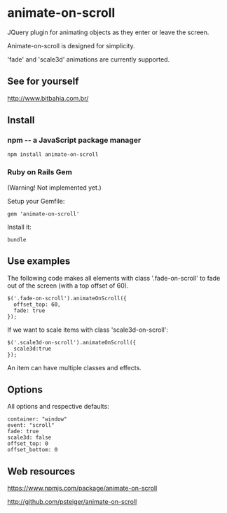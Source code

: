 # animate-on-scroll

JQuery plugin for animating objects as they enter or leave the screen.

Animate-on-scroll is designed for simplicity.

'fade' and 'scale3d' animations are currently supported.

## See for yourself

http://www.bitbahia.com.br/

## Install

### npm -- a JavaScript package manager

    npm install animate-on-scroll

### Ruby on Rails Gem

(Warning! Not implemented yet.)

Setup your Gemfile:

    gem 'animate-on-scroll'

Install it:

    bundle

## Use examples

The following code makes all elements with class '.fade-on-scroll' to fade out
of the screen (with a top offset of 60).

    $('.fade-on-scroll').animateOnScroll({
      offset_top: 60,
      fade: true
    });

If we want to scale items with class 'scale3d-on-scroll':

    $('.scale3d-on-scroll').animateOnScroll({
      scale3d:true
    });

An item can have multiple classes and effects.

## Options

All options and respective defaults:

    container: "window"
    event: "scroll"
    fade: true
    scale3d: false
    offset_top: 0
    offset_bottom: 0

## Web resources

https://www.npmjs.com/package/animate-on-scroll

http://github.com/psteiger/animate-on-scroll
